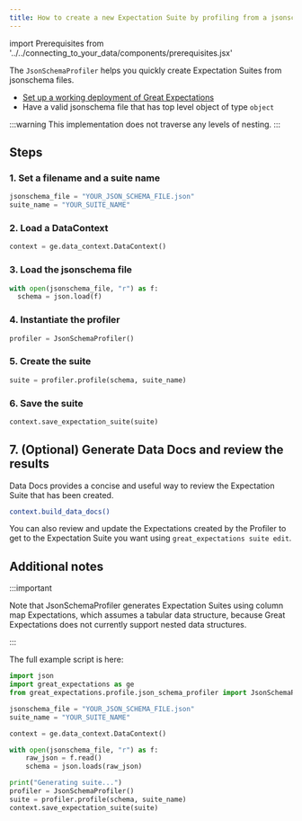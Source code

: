 ```yaml
---
title: How to create a new Expectation Suite by profiling from a jsonschema file
---
```

import Prerequisites from '../../connecting_to_your_data/components/prerequisites.jsx'

The ``JsonSchemaProfiler`` helps you quickly create Expectation Suites from jsonschema files.

<Prerequisites>

- [Set up a working deployment of Great Expectations](../../../tutorials/getting_started/intro.md)
- Have a valid jsonschema file that has top level object of type `object`

</Prerequisites>

:::warning 
This implementation does not traverse any levels of nesting.
:::

## Steps

### 1. Set a filename and a suite name

```python
jsonschema_file = "YOUR_JSON_SCHEMA_FILE.json"
suite_name = "YOUR_SUITE_NAME"
```

### 2. Load a DataContext

```python
context = ge.data_context.DataContext()
```

### 3. Load the jsonschema file

```python
with open(jsonschema_file, "r") as f:
  schema = json.load(f)
```

### 4. Instantiate the profiler

```python
profiler = JsonSchemaProfiler()
```

### 5. Create the suite

```python
suite = profiler.profile(schema, suite_name)
```

### 6. Save the suite

```python
context.save_expectation_suite(suite)
```

## 7. (Optional) Generate Data Docs and review the results

Data Docs provides a concise and useful way to review the Expectation Suite that has been created.

```bash
context.build_data_docs()
```

You can also review and update the Expectations created by the Profiler to get to the Expectation Suite you want using ``great_expectations suite edit``.

## Additional notes

:::important

Note that JsonSchemaProfiler generates Expectation Suites using column map Expectations, which assumes a tabular data structure, because Great Expectations does not currently support nested data structures.

:::

The full example script is here:

```python
import json
import great_expectations as ge
from great_expectations.profile.json_schema_profiler import JsonSchemaProfiler

jsonschema_file = "YOUR_JSON_SCHEMA_FILE.json"
suite_name = "YOUR_SUITE_NAME"

context = ge.data_context.DataContext()

with open(jsonschema_file, "r") as f:
    raw_json = f.read()
    schema = json.loads(raw_json)

print("Generating suite...")
profiler = JsonSchemaProfiler()
suite = profiler.profile(schema, suite_name)
context.save_expectation_suite(suite)
```

